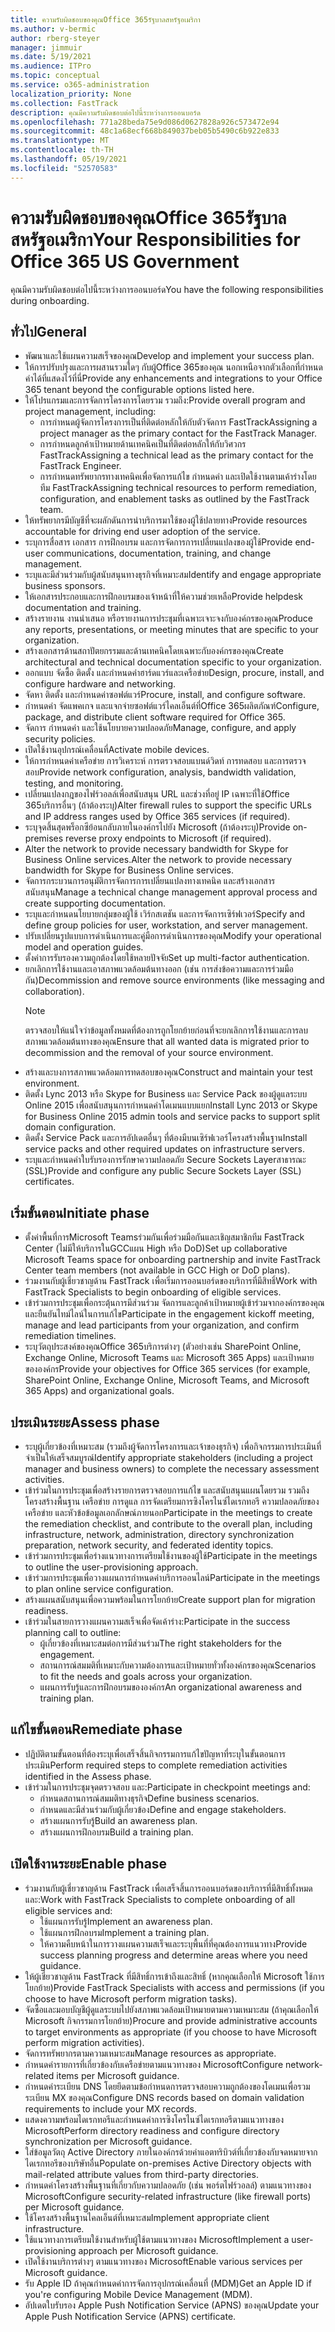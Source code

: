 ```yaml
---
title: ความรับผิดชอบของคุณOffice 365รัฐบาลสหรัฐอเมริกา
ms.author: v-bermic
author: rberg-steyer
manager: jimmuir
ms.date: 5/19/2021
ms.audience: ITPro
ms.topic: conceptual
ms.service: o365-administration
localization_priority: None
ms.collection: FastTrack
description: คุณมีความรับผิดชอบต่อไปนี้ระหว่างการออนบอร์ด
ms.openlocfilehash: 771a28beda75e9d086d0627828a926c573472e94
ms.sourcegitcommit: 48c1a68ecf668b849037beb05b5490c6b922e833
ms.translationtype: MT
ms.contentlocale: th-TH
ms.lasthandoff: 05/19/2021
ms.locfileid: "52570583"
---
```

# <a name="your-responsibilities-for-office-365-us-government"></a><span data-ttu-id="7d4a3-103">ความรับผิดชอบของคุณOffice 365รัฐบาลสหรัฐอเมริกา</span><span class="sxs-lookup"><span data-stu-id="7d4a3-103">Your Responsibilities for Office 365 US Government</span></span>

<span data-ttu-id="7d4a3-104">คุณมีความรับผิดชอบต่อไปนี้ระหว่างการออนบอร์ด</span><span class="sxs-lookup"><span data-stu-id="7d4a3-104">You have the following responsibilities during onboarding.</span></span>
  
## <a name="general"></a><span data-ttu-id="7d4a3-105">ทั่วไป</span><span class="sxs-lookup"><span data-stu-id="7d4a3-105">General</span></span>

- <span data-ttu-id="7d4a3-106">พัฒนาและใช้แผนความสเร็จของคุณ</span><span class="sxs-lookup"><span data-stu-id="7d4a3-106">Develop and implement your success plan.</span></span>   
- <span data-ttu-id="7d4a3-107">ให้การปรับปรุงและการผสานรวมใดๆ กับผู้Office 365ของคุณ นอกเหนือจากตัวเลือกที่กําหนดค่าได้ที่แสดงไว้ที่นี่</span><span class="sxs-lookup"><span data-stu-id="7d4a3-107">Provide any enhancements and integrations to your Office 365 tenant beyond the configurable options listed here.</span></span>    
- <span data-ttu-id="7d4a3-108">ให้โปรแกรมและการจัดการโครงการโดยรวม รวมถึง:</span><span class="sxs-lookup"><span data-stu-id="7d4a3-108">Provide overall program and project management, including:</span></span>     
  - <span data-ttu-id="7d4a3-109">การกําหนดผู้จัดการโครงการเป็นที่ติดต่อหลักให้กับตัวจัดการ FastTrack</span><span class="sxs-lookup"><span data-stu-id="7d4a3-109">Assigning a project manager as the primary contact for the FastTrack Manager.</span></span>   
  - <span data-ttu-id="7d4a3-110">การกําหนดลูกค้าเป้าหมายด้านเทคนิคเป็นที่ติดต่อหลักให้กับวิศวกร FastTrack</span><span class="sxs-lookup"><span data-stu-id="7d4a3-110">Assigning a technical lead as the primary contact for the FastTrack Engineer.</span></span>  
  - <span data-ttu-id="7d4a3-111">การกําหนดทรัพยากรทางเทคนิคเพื่อจัดการแก้ไข กําหนดค่า และเปิดใช้งานตามเค้าร่างโดยทีม FastTrack</span><span class="sxs-lookup"><span data-stu-id="7d4a3-111">Assigning technical resources to perform remediation, configuration, and enablement tasks as outlined by the FastTrack team.</span></span>   
- <span data-ttu-id="7d4a3-112">ให้ทรัพยากรมีบัญชีที่จะผลักดันการนําบริการมาใช้ของผู้ใช้ปลายทาง</span><span class="sxs-lookup"><span data-stu-id="7d4a3-112">Provide resources accountable for driving end user adoption of the service.</span></span>    
- <span data-ttu-id="7d4a3-113">ระบุการสื่อสาร เอกสาร การฝึกอบรม และการจัดการการเปลี่ยนแปลงของผู้ใช้</span><span class="sxs-lookup"><span data-stu-id="7d4a3-113">Provide end-user communications, documentation, training, and change management.</span></span>    
- <span data-ttu-id="7d4a3-114">ระบุและมีส่วนร่วมกับผู้สนับสนุนทางธุรกิจที่เหมาะสม</span><span class="sxs-lookup"><span data-stu-id="7d4a3-114">Identify and engage appropriate business sponsors.</span></span>     
- <span data-ttu-id="7d4a3-115">ให้เอกสารประกอบและการฝึกอบรมของเจ้าหน้าที่ให้ความช่วยเหลือ</span><span class="sxs-lookup"><span data-stu-id="7d4a3-115">Provide helpdesk documentation and training.</span></span>     
- <span data-ttu-id="7d4a3-116">สร้างรายงาน งานนําเสนอ หรือรายงานการประชุมที่เฉพาะเจาะจงกับองค์กรของคุณ</span><span class="sxs-lookup"><span data-stu-id="7d4a3-116">Produce any reports, presentations, or meeting minutes that are specific to your organization.</span></span>     
- <span data-ttu-id="7d4a3-117">สร้างเอกสารด้านสถาปัตยกรรมและด้านเทคนิคโดยเฉพาะกับองค์กรของคุณ</span><span class="sxs-lookup"><span data-stu-id="7d4a3-117">Create architectural and technical documentation specific to your organization.</span></span>     
- <span data-ttu-id="7d4a3-118">ออกแบบ จัดซื้อ ติดตั้ง และกําหนดค่าฮาร์ดแวร์และเครือข่าย</span><span class="sxs-lookup"><span data-stu-id="7d4a3-118">Design, procure, install, and configure hardware and networking.</span></span>    
- <span data-ttu-id="7d4a3-119">จัดหา ติดตั้ง และกําหนดค่าซอฟต์แวร์</span><span class="sxs-lookup"><span data-stu-id="7d4a3-119">Procure, install, and configure software.</span></span>     
- <span data-ttu-id="7d4a3-120">กําหนดค่า จัดแพคเกจ และแจกจ่ายซอฟต์แวร์ไคลเอ็นต์ที่Office 365ผลิตภัณฑ์</span><span class="sxs-lookup"><span data-stu-id="7d4a3-120">Configure, package, and distribute client software required for Office 365.</span></span>    
- <span data-ttu-id="7d4a3-121">จัดการ กําหนดค่า และใช้นโยบายความปลอดภัย</span><span class="sxs-lookup"><span data-stu-id="7d4a3-121">Manage, configure, and apply security policies.</span></span>    
- <span data-ttu-id="7d4a3-122">เปิดใช้งานอุปกรณ์เคลื่อนที่</span><span class="sxs-lookup"><span data-stu-id="7d4a3-122">Activate mobile devices.</span></span>    
- <span data-ttu-id="7d4a3-123">ให้การกําหนดค่าเครือข่าย การวิเคราะห์ การตรวจสอบแบนด์วิดท์ การทดสอบ และการตรวจสอบ</span><span class="sxs-lookup"><span data-stu-id="7d4a3-123">Provide network configuration, analysis, bandwidth validation, testing, and monitoring.</span></span> 
- <span data-ttu-id="7d4a3-124">เปลี่ยนแปลงกฎของไฟร์วอลล์เพื่อสนับสนุน URL และช่วงที่อยู่ IP เฉพาะที่ใช้Office 365บริการอื่นๆ (ถ้าต้องระบุ)</span><span class="sxs-lookup"><span data-stu-id="7d4a3-124">Alter firewall rules to support the specific URLs and IP address ranges used by Office 365 services (if required).</span></span>
- <span data-ttu-id="7d4a3-125">ระบุจุดสิ้นสุดพร็อกซีย้อนกลับภายในองค์กรไปยัง Microsoft (ถ้าต้องระบุ)</span><span class="sxs-lookup"><span data-stu-id="7d4a3-125">Provide on-premises reverse proxy endpoints to Microsoft (if required).</span></span>     
- <span data-ttu-id="7d4a3-126">Alter the network to provide necessary bandwidth for Skype for Business Online services.</span><span class="sxs-lookup"><span data-stu-id="7d4a3-126">Alter the network to provide necessary bandwidth for Skype for Business Online services.</span></span>   
- <span data-ttu-id="7d4a3-127">จัดการกระบวนการอนุมัติการจัดการการเปลี่ยนแปลงทางเทคนิค และสร้างเอกสารสนับสนุน</span><span class="sxs-lookup"><span data-stu-id="7d4a3-127">Manage a technical change management approval process and create supporting documentation.</span></span>    
- <span data-ttu-id="7d4a3-128">ระบุและกําหนดนโยบายกลุ่มของผู้ใช้ เวิร์กสเตชัน และการจัดการเซิร์ฟเวอร์</span><span class="sxs-lookup"><span data-stu-id="7d4a3-128">Specify and define group policies for user, workstation, and server management.</span></span>    
- <span data-ttu-id="7d4a3-129">ปรับเปลี่ยนรูปแบบการดําเนินการและคู่มือการดําเนินการของคุณ</span><span class="sxs-lookup"><span data-stu-id="7d4a3-129">Modify your operational model and operation guides.</span></span>   
- <span data-ttu-id="7d4a3-130">ตั้งค่าการรับรองความถูกต้องโดยใช้หลายปัจจัย</span><span class="sxs-lookup"><span data-stu-id="7d4a3-130">Set up multi-factor authentication.</span></span>   
- <span data-ttu-id="7d4a3-131">ยกเลิกการใช้งานและเอาสภาพแวดล้อมต้นทางออก (เช่น การส่งข้อความและการร่วมมือกัน)</span><span class="sxs-lookup"><span data-stu-id="7d4a3-131">Decommission and remove source environments (like messaging and collaboration).</span></span> 
    > [!NOTE]
    > <span data-ttu-id="7d4a3-132">ตรวจสอบให้แน่ใจว่าข้อมูลทั้งหมดที่ต้องการถูกโยกย้ายก่อนที่จะยกเลิกการใช้งานและการลบสภาพแวดล้อมต้นทางของคุณ</span><span class="sxs-lookup"><span data-stu-id="7d4a3-132">Ensure that all wanted data is migrated prior to decommission and the removal of your source environment.</span></span>   
- <span data-ttu-id="7d4a3-133">สร้างและบงการสภาพแวดล้อมการทดสอบของคุณ</span><span class="sxs-lookup"><span data-stu-id="7d4a3-133">Construct and maintain your test environment.</span></span>  
- <span data-ttu-id="7d4a3-134">ติดตั้ง Lync 2013 หรือ Skype for Business และ Service Pack ของผู้ดูแลระบบ Online 2015 เพื่อสนับสนุนการกําหนดค่าโดเมนแบบแยก</span><span class="sxs-lookup"><span data-stu-id="7d4a3-134">Install Lync 2013 or Skype for Business Online 2015 admin tools and service packs to support split domain configuration.</span></span>    
- <span data-ttu-id="7d4a3-135">ติดตั้ง Service Pack และการอัปเดตอื่นๆ ที่ต้องมีบนเซิร์ฟเวอร์โครงสร้างพื้นฐาน</span><span class="sxs-lookup"><span data-stu-id="7d4a3-135">Install service packs and other required updates on infrastructure servers.</span></span>     
- <span data-ttu-id="7d4a3-136">ระบุและกําหนดค่าใบรับรองการรักษาความปลอดภัย Secure Sockets Layerสาธารณะ (SSL)</span><span class="sxs-lookup"><span data-stu-id="7d4a3-136">Provide and configure any public Secure Sockets Layer (SSL) certificates.</span></span> 
    
## <a name="initiate-phase"></a><span data-ttu-id="7d4a3-137">เริ่มขั้นตอน</span><span class="sxs-lookup"><span data-stu-id="7d4a3-137">Initiate phase</span></span>

- <span data-ttu-id="7d4a3-138">ตั้งค่าพื้นที่การMicrosoft Teamsร่วมกันเพื่อร่วมมือกันและเชิญสมาชิกทีม FastTrack Center (ไม่มีให้บริการในGCCแผน High หรือ DoD)</span><span class="sxs-lookup"><span data-stu-id="7d4a3-138">Set up collaborative Microsoft Teams space for onboarding partnership and invite FastTrack Center team members (not available in GCC High or DoD plans).</span></span>   
- <span data-ttu-id="7d4a3-139">ร่วมงานกับผู้เชี่ยวชาญด้าน FastTrack เพื่อเริ่มการออนบอร์ดของบริการที่มีสิทธิ์</span><span class="sxs-lookup"><span data-stu-id="7d4a3-139">Work with FastTrack Specialists to begin onboarding of eligible services.</span></span>    
- <span data-ttu-id="7d4a3-140">เข้าร่วมการประชุมเพื่อกระตุ้นการมีส่วนร่วม จัดการและลูกค้าเป้าหมายผู้เข้าร่วมจากองค์กรของคุณ และยืนยันไทม์ไลน์ในการแก้ไข</span><span class="sxs-lookup"><span data-stu-id="7d4a3-140">Participate in the engagement kickoff meeting, manage and lead participants from your organization, and confirm remediation timelines.</span></span>    
- <span data-ttu-id="7d4a3-141">ระบุวัตถุประสงค์ของคุณOffice 365บริการต่างๆ (ตัวอย่างเช่น SharePoint Online, Exchange Online, Microsoft Teams และ Microsoft 365 Apps) และเป้าหมายขององค์กร</span><span class="sxs-lookup"><span data-stu-id="7d4a3-141">Provide your objectives for Office 365 services (for example, SharePoint Online, Exchange Online, Microsoft Teams, and Microsoft 365 Apps) and organizational goals.</span></span>
    
## <a name="assess-phase"></a><span data-ttu-id="7d4a3-142">ประเมินระยะ</span><span class="sxs-lookup"><span data-stu-id="7d4a3-142">Assess phase</span></span>

- <span data-ttu-id="7d4a3-143">ระบุผู้เกี่ยวข้องที่เหมาะสม (รวมถึงผู้จัดการโครงการและเจ้าของธุรกิจ) เพื่อกิจกรรมการประเมินที่จําเป็นให้เสร็จสมบูรณ์</span><span class="sxs-lookup"><span data-stu-id="7d4a3-143">Identify appropriate stakeholders (including a project manager and business owners) to complete the necessary assessment activities.</span></span>    
- <span data-ttu-id="7d4a3-144">เข้าร่วมในการประชุมเพื่อสร้างรายการตรวจสอบการแก้ไข และสนับสนุนแผนโดยรวม รวมถึงโครงสร้างพื้นฐาน เครือข่าย การดูแล การจัดเตรียมการซิงโครไนซ์ไดเรกทอรี ความปลอดภัยของเครือข่าย และหัวข้อข้อมูลเอกลักษณ์ภายนอก</span><span class="sxs-lookup"><span data-stu-id="7d4a3-144">Participate in the meetings to create the remediation checklist, and contribute to the overall plan, including infrastructure, network, administration, directory synchronization preparation, network security, and federated identity topics.</span></span> 
- <span data-ttu-id="7d4a3-145">เข้าร่วมการประชุมเพื่อร่างแนวทางการเตรียมใช้งานของผู้ใช้</span><span class="sxs-lookup"><span data-stu-id="7d4a3-145">Participate in the meetings to outline the user-provisioning approach.</span></span>     
- <span data-ttu-id="7d4a3-146">เข้าร่วมการประชุมเพื่อวางแผนการกําหนดค่าบริการออนไลน์</span><span class="sxs-lookup"><span data-stu-id="7d4a3-146">Participate in the meetings to plan online service configuration.</span></span>    
- <span data-ttu-id="7d4a3-147">สร้างแผนสนับสนุนเพื่อความพร้อมในการโยกย้าย</span><span class="sxs-lookup"><span data-stu-id="7d4a3-147">Create support plan for migration readiness.</span></span>    
- <span data-ttu-id="7d4a3-148">เข้าร่วมในสายการวางแผนความสเร็จเพื่อจัดเค้าร่าง:</span><span class="sxs-lookup"><span data-stu-id="7d4a3-148">Participate in the success planning call to outline:</span></span>   
  - <span data-ttu-id="7d4a3-149">ผู้เกี่ยวข้องที่เหมาะสมต่อการมีส่วนร่วม</span><span class="sxs-lookup"><span data-stu-id="7d4a3-149">The right stakeholders for the engagement.</span></span>   
  - <span data-ttu-id="7d4a3-150">สถานการณ์สมมติที่เหมาะกับความต้องการและเป้าหมายทั่วทั้งองค์กรของคุณ</span><span class="sxs-lookup"><span data-stu-id="7d4a3-150">Scenarios to fit the needs and goals across your organization.</span></span>   
  - <span data-ttu-id="7d4a3-151">แผนการรับรู้และการฝึกอบรมขององค์กร</span><span class="sxs-lookup"><span data-stu-id="7d4a3-151">An organizational awareness and training plan.</span></span>
    
## <a name="remediate-phase"></a><span data-ttu-id="7d4a3-152">แก้ไขขั้นตอน</span><span class="sxs-lookup"><span data-stu-id="7d4a3-152">Remediate phase</span></span>

- <span data-ttu-id="7d4a3-153">ปฏิบัติตามขั้นตอนที่ต้องระบุเพื่อเสร็จสิ้นกิจกรรมการแก้ไขปัญหาที่ระบุในขั้นตอนการประเมิน</span><span class="sxs-lookup"><span data-stu-id="7d4a3-153">Perform required steps to complete remediation activities identified in the Assess phase.</span></span>  
- <span data-ttu-id="7d4a3-154">เข้าร่วมในการประชุมจุดตรวจสอบ และ:</span><span class="sxs-lookup"><span data-stu-id="7d4a3-154">Participate in checkpoint meetings and:</span></span>   
  - <span data-ttu-id="7d4a3-155">กําหนดสถานการณ์สมมติทางธุรกิจ</span><span class="sxs-lookup"><span data-stu-id="7d4a3-155">Define business scenarios.</span></span>  
  - <span data-ttu-id="7d4a3-156">กําหนดและมีส่วนร่วมกับผู้เกี่ยวข้อง</span><span class="sxs-lookup"><span data-stu-id="7d4a3-156">Define and engage stakeholders.</span></span>  
  - <span data-ttu-id="7d4a3-157">สร้างแผนการรับรู้</span><span class="sxs-lookup"><span data-stu-id="7d4a3-157">Build an awareness plan.</span></span> 
  - <span data-ttu-id="7d4a3-158">สร้างแผนการฝึกอบรม</span><span class="sxs-lookup"><span data-stu-id="7d4a3-158">Build a training plan.</span></span>
    
## <a name="enable-phase"></a><span data-ttu-id="7d4a3-159">เปิดใช้งานระยะ</span><span class="sxs-lookup"><span data-stu-id="7d4a3-159">Enable phase</span></span>

- <span data-ttu-id="7d4a3-160">ร่วมงานกับผู้เชี่ยวชาญด้าน FastTrack เพื่อเสร็จสิ้นการออนบอร์ดของบริการที่มีสิทธิ์ทั้งหมดและ:</span><span class="sxs-lookup"><span data-stu-id="7d4a3-160">Work with FastTrack Specialists to complete onboarding of all eligible services and:</span></span>  
  - <span data-ttu-id="7d4a3-161">ใช้แผนการรับรู้</span><span class="sxs-lookup"><span data-stu-id="7d4a3-161">Implement an awareness plan.</span></span>   
  - <span data-ttu-id="7d4a3-162">ใช้แผนการฝึกอบรม</span><span class="sxs-lookup"><span data-stu-id="7d4a3-162">Implement a training plan.</span></span>   
  - <span data-ttu-id="7d4a3-163">ให้ความคืบหน้าในการวางแผนความสเร็จและระบุพื้นที่ที่คุณต้องการแนวทาง</span><span class="sxs-lookup"><span data-stu-id="7d4a3-163">Provide success planning progress and determine areas where you need guidance.</span></span>  
- <span data-ttu-id="7d4a3-164">ให้ผู้เชี่ยวชาญด้าน FastTrack ที่มีสิทธิ์การเข้าถึงและสิทธิ์ (หากคุณเลือกให้ Microsoft ใช้การโยกย้าย)</span><span class="sxs-lookup"><span data-stu-id="7d4a3-164">Provide FastTrack Specialists with access and permissions (if you choose to have Microsoft perform migration tasks).</span></span>   
- <span data-ttu-id="7d4a3-165">จัดซื้อและมอบบัญชีผู้ดูแลระบบไปยังสภาพแวดล้อมเป้าหมายตามความเหมาะสม (ถ้าคุณเลือกให้ Microsoft กิจกรรมการโยกย้าย)</span><span class="sxs-lookup"><span data-stu-id="7d4a3-165">Procure and provide administrative accounts to target environments as appropriate (if you choose to have Microsoft perform migration activities).</span></span>    
- <span data-ttu-id="7d4a3-166">จัดการทรัพยากรตามความเหมาะสม</span><span class="sxs-lookup"><span data-stu-id="7d4a3-166">Manage resources as appropriate.</span></span>     
- <span data-ttu-id="7d4a3-167">กําหนดค่ารายการที่เกี่ยวข้องกับเครือข่ายตามแนวทางของ Microsoft</span><span class="sxs-lookup"><span data-stu-id="7d4a3-167">Configure network-related items per Microsoft guidance.</span></span>    
- <span data-ttu-id="7d4a3-168">กําหนดค่าระเบียน DNS โดยยึดตามข้อกําหนดการตรวจสอบความถูกต้องของโดเมนเพื่อรวมระเบียน MX ของคุณ</span><span class="sxs-lookup"><span data-stu-id="7d4a3-168">Configure DNS records based on domain validation requirements to include your MX records.</span></span>    
- <span data-ttu-id="7d4a3-169">แสดงความพร้อมไดเรกทอรีและกําหนดค่าการซิงโครไนซ์ไดเรกทอรีตามแนวทางของ Microsoft</span><span class="sxs-lookup"><span data-stu-id="7d4a3-169">Perform directory readiness and configure directory synchronization per Microsoft guidance.</span></span>   
- <span data-ttu-id="7d4a3-170">ใส่ข้อมูลวัตถุ Active Directory ภายในองค์กรด้วยค่าแอตทริบิวต์ที่เกี่ยวข้องกับจดหมายจากไดเรกทอรีของบริษัทอื่น</span><span class="sxs-lookup"><span data-stu-id="7d4a3-170">Populate on-premises Active Directory objects with mail-related attribute values from third-party directories.</span></span>    
- <span data-ttu-id="7d4a3-171">กําหนดค่าโครงสร้างพื้นฐานที่เกี่ยวกับความปลอดภัย (เช่น พอร์ตไฟร์วอลล์) ตามแนวทางของ Microsoft</span><span class="sxs-lookup"><span data-stu-id="7d4a3-171">Configure security-related infrastructure (like firewall ports) per Microsoft guidance.</span></span>    
- <span data-ttu-id="7d4a3-172">ใช้โครงสร้างพื้นฐานไคลเอ็นต์ที่เหมาะสม</span><span class="sxs-lookup"><span data-stu-id="7d4a3-172">Implement appropriate client infrastructure.</span></span>   
- <span data-ttu-id="7d4a3-173">ใช้แนวทางการเตรียมใช้งานสําหรับผู้ใช้ตามแนวทางของ Microsoft</span><span class="sxs-lookup"><span data-stu-id="7d4a3-173">Implement a user-provisioning approach per Microsoft guidance.</span></span>    
- <span data-ttu-id="7d4a3-174">เปิดใช้งานบริการต่างๆ ตามแนวทางของ Microsoft</span><span class="sxs-lookup"><span data-stu-id="7d4a3-174">Enable various services per Microsoft guidance.</span></span>    
- <span data-ttu-id="7d4a3-175">รับ Apple ID ถ้าคุณกําหนดค่าการจัดการอุปกรณ์เคลื่อนที่ (MDM)</span><span class="sxs-lookup"><span data-stu-id="7d4a3-175">Get an Apple ID if you're configuring Mobile Device Management (MDM).</span></span>   
- <span data-ttu-id="7d4a3-176">อัปเดตใบรับรอง Apple Push Notification Service (APNS) ของคุณ</span><span class="sxs-lookup"><span data-stu-id="7d4a3-176">Update your Apple Push Notification Service (APNS) certificate.</span></span>
  